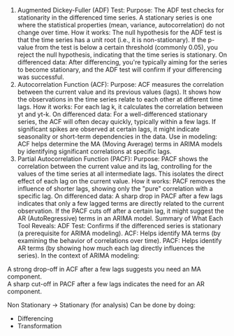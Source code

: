 1. Augmented Dickey-Fuller (ADF) Test:
Purpose: The ADF test checks for stationarity in the differenced time series. A stationary series is one where the statistical properties (mean, variance, autocorrelation) do not change over time.
How it works: The null hypothesis for the ADF test is that the time series has a unit root (i.e., it is non-stationary). If the p-value from the test is below a certain threshold (commonly 0.05), you reject the null hypothesis, indicating that the time series is stationary.
On differenced data: After differencing, you're typically aiming for the series to become stationary, and the ADF test will confirm if your differencing was successful.
2. Autocorrelation Function (ACF):
Purpose: ACF measures the correlation between the current value and its previous values (lags). It shows how the observations in the time series relate to each other at different time lags.
How it works: For each lag k, it calculates the correlation between yt and yt-k.
On differenced data:
For a well-differenced stationary series, the ACF will often decay quickly, typically within a few lags.
If significant spikes are observed at certain lags, it might indicate seasonality or short-term dependencies in the data.
Use in modeling: ACF helps determine the MA (Moving Average) terms in ARIMA models by identifying significant correlations at specific lags.
3. Partial Autocorrelation Function (PACF):
Purpose: PACF shows the correlation between the current value and its lag, controlling for the values of the time series at all intermediate lags. This isolates the direct effect of each lag on the current value.
How it works: PACF removes the influence of shorter lags, showing only the "pure" correlation with a specific lag.
On differenced data:
A sharp drop in PACF after a few lags indicates that only a few lagged terms are directly related to the current observation.
If the PACF cuts off after a certain lag, it might suggest the AR (AutoRegressive) terms in an ARIMA model.
Summary of What Each Tool Reveals:
ADF Test: Confirms if the differenced series is stationary (a prerequisite for ARIMA modeling).
ACF: Helps identify MA terms (by examining the behavior of correlations over time).
PACF: Helps identify AR terms (by showing how much each lag directly influences the series).
In the context of ARIMA modeling:

A strong drop-off in ACF after a few lags suggests you need an MA component. <br>
A sharp cut-off in PACF after a few lags indicates the need for an AR component.

Non Stationary -> Stationary (for analysis)
Can be done by doing:
- Differencing
- Transformation